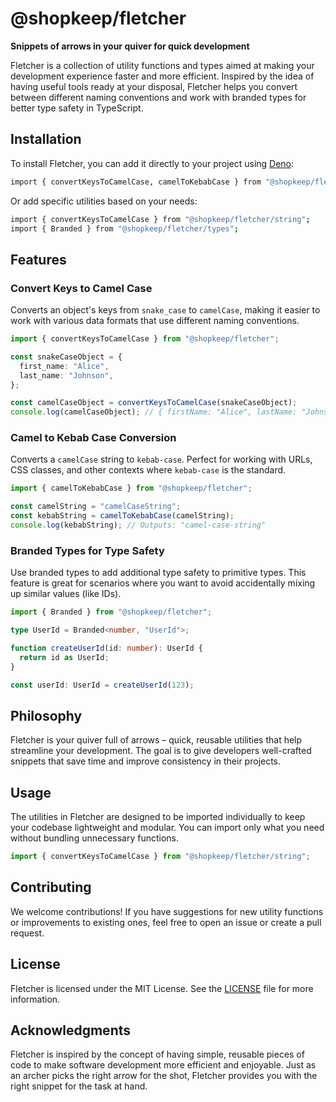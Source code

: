 # @shopkeep/fletcher

**Snippets of arrows in your quiver for quick development**

Fletcher is a collection of utility functions and types aimed at making your development experience faster and more efficient. Inspired by the idea of having useful tools ready at your disposal, Fletcher helps you convert between different naming conventions and work with branded types for better type safety in TypeScript.

## Installation

To install Fletcher, you can add it directly to your project using [Deno](https://deno.land/):

```sh
import { convertKeysToCamelCase, camelToKebabCase } from "@shopkeep/fletcher";
```

Or add specific utilities based on your needs:

```sh
import { convertKeysToCamelCase } from "@shopkeep/fletcher/string";
import { Branded } from "@shopkeep/fletcher/types";
```

## Features

### Convert Keys to Camel Case

Converts an object's keys from `snake_case` to `camelCase`, making it easier to work with various data formats that use different naming conventions.

```typescript
import { convertKeysToCamelCase } from "@shopkeep/fletcher";

const snakeCaseObject = {
  first_name: "Alice",
  last_name: "Johnson",
};

const camelCaseObject = convertKeysToCamelCase(snakeCaseObject);
console.log(camelCaseObject); // { firstName: "Alice", lastName: "Johnson" }
```

### Camel to Kebab Case Conversion

Converts a `camelCase` string to `kebab-case`. Perfect for working with URLs, CSS classes, and other contexts where `kebab-case` is the standard.

```typescript
import { camelToKebabCase } from "@shopkeep/fletcher";

const camelString = "camelCaseString";
const kebabString = camelToKebabCase(camelString);
console.log(kebabString); // Outputs: "camel-case-string"
```

### Branded Types for Type Safety

Use branded types to add additional type safety to primitive types. This feature is great for scenarios where you want to avoid accidentally mixing up similar values (like IDs).

```typescript
import { Branded } from "@shopkeep/fletcher";

type UserId = Branded<number, "UserId">;

function createUserId(id: number): UserId {
  return id as UserId;
}

const userId: UserId = createUserId(123);
```

## Philosophy

Fletcher is your quiver full of arrows – quick, reusable utilities that help streamline your development. The goal is to give developers well-crafted snippets that save time and improve consistency in their projects.

## Usage

The utilities in Fletcher are designed to be imported individually to keep your codebase lightweight and modular. You can import only what you need without bundling unnecessary functions.

```typescript
import { convertKeysToCamelCase } from "@shopkeep/fletcher/string";
```

## Contributing

We welcome contributions! If you have suggestions for new utility functions or improvements to existing ones, feel free to open an issue or create a pull request.

## License

Fletcher is licensed under the MIT License. See the [LICENSE](./LICENSE) file for more information.

## Acknowledgments

Fletcher is inspired by the concept of having simple, reusable pieces of code to make software development more efficient and enjoyable. Just as an archer picks the right arrow for the shot, Fletcher provides you with the right snippet for the task at hand.

